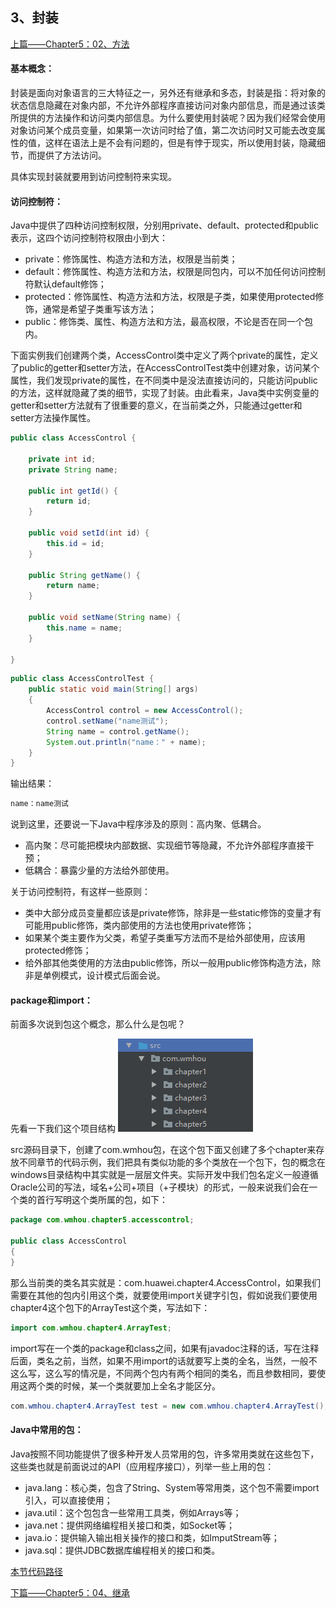 ## 3、封装

[上篇——Chapter5：02、方法](02、方法.md)

#### 基本概念：

封装是面向对象语言的三大特征之一，另外还有继承和多态，封装是指：将对象的状态信息隐藏在对象内部，不允许外部程序直接访问对象内部信息，而是通过该类所提供的方法操作和访问类内部信息。为什么要使用封装呢？因为我们经常会使用对象访问某个成员变量，如果第一次访问时给了值，第二次访问时又可能去改变属性的值，这样在语法上是不会有问题的，但是有悖于现实，所以使用封装，隐藏细节，而提供了方法访问。

具体实现封装就要用到访问控制符来实现。

#### 访问控制符：

Java中提供了四种访问控制权限，分别用private、default、protected和public表示，这四个访问控制符权限由小到大：

- private：修饰属性、构造方法和方法，权限是当前类；
- default：修饰属性、构造方法和方法，权限是同包内，可以不加任何访问控制符默认default修饰；
- protected：修饰属性、构造方法和方法，权限是子类，如果使用protected修饰，通常是希望子类重写该方法；
- public：修饰类、属性、构造方法和方法，最高权限，不论是否在同一个包内。

下面实例我们创建两个类，AccessControl类中定义了两个private的属性，定义了public的getter和setter方法，在AccessControlTest类中创建对象，访问某个属性，我们发现private的属性，在不同类中是没法直接访问的，只能访问public的方法，这样就隐藏了类的细节，实现了封装。由此看来，Java类中实例变量的getter和setter方法就有了很重要的意义，在当前类之外，只能通过getter和setter方法操作属性。

```java
public class AccessControl {

    private int id;
    private String name;

    public int getId() {
        return id;
    }

    public void setId(int id) {
        this.id = id;
    }

    public String getName() {
        return name;
    }

    public void setName(String name) {
        this.name = name;
    }

}
```

```java
public class AccessControlTest {
    public static void main(String[] args)
    {
        AccessControl control = new AccessControl();
        control.setName("name测试");
        String name = control.getName();
        System.out.println("name：" + name);
    }
}
```

输出结果：

```java
name：name测试
```

说到这里，还要说一下Java中程序涉及的原则：高内聚、低耦合。

- 高内聚：尽可能把模块内部数据、实现细节等隐藏，不允许外部程序直接干预；
- 低耦合：暴露少量的方法给外部使用。

关于访问控制符，有这样一些原则：

- 类中大部分成员变量都应该是private修饰，除非是一些static修饰的变量才有可能用public修饰，类内部使用的方法也使用private修饰；
- 如果某个类主要作为父类，希望子类重写方法而不是给外部使用，应该用protected修饰；
- 给外部其他类使用的方法由public修饰，所以一般用public修饰构造方法，除非是单例模式，设计模式后面会说。

#### package和import：

前面多次说到包这个概念，那么什么是包呢？

先看一下我们这个项目结构              ![](image/package.png)

src源码目录下，创建了com.wmhou包，在这个包下面又创建了多个chapter来存放不同章节的代码示例，我们把具有类似功能的多个类放在一个包下，包的概念在windows目录结构中其实就是一层层文件夹。实际开发中我们包名定义一般遵循Oracle公司的写法，域名+公司+项目（+子模块）的形式，一般来说我们会在一个类的首行写明这个类所属的包，如下：

```java
package com.wmhou.chapter5.accesscontrol;

public class AccessControl 
{
}
```

那么当前类的类名其实就是：com.huawei.chapter4.AccessControl，如果我们需要在其他的包内引用这个类，就要使用import关键字引包，假如说我们要使用chapter4这个包下的ArrayTest这个类，写法如下：

```java
import com.wmhou.chapter4.ArrayTest;
```

import写在一个类的package和class之间，如果有javadoc注释的话，写在注释后面，类名之前，当然，如果不用import的话就要写上类的全名，当然，一般不这么写，这么写的情况是，不同两个包内有两个相同的类名，而且参数相同，要使用这两个类的时候，某一个类就要加上全名才能区分。

```java
com.wmhou.chapter4.ArrayTest test = new com.wmhou.chapter4.ArrayTest();
```

#### Java中常用的包：

Java按照不同功能提供了很多种开发人员常用的包，许多常用类就在这些包下，这些类也就是前面说过的API（应用程序接口），列举一些上用的包：

- java.lang：核心类，包含了String、System等常用类，这个包不需要import引入，可以直接使用；
- java.util：这个包包含一些常用工具类，例如Arrays等；
- java.net：提供网络编程相关接口和类，如Socket等；
- java.io：提供输入输出相关操作的接口和类，如ImputStream等；
- java.sql：提供JDBC数据库编程相关的接口和类。

[本节代码路径](https://github.com/wmhou/java_blog/tree/master/JavaSE/JavaCode/src/com/wmhou/chapter5/accesscontrol)

[下篇——Chapter5：04、继承](04、继承.md) 